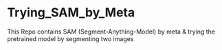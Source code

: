 # Trying_SAM_by_Meta
This Repo contains SAM (Segment-Anything-Model) by meta &amp; trying the pretrained model by segmenting two images
